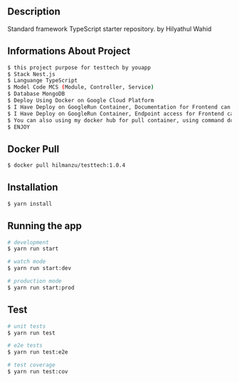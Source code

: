 ## Description

Standard framework TypeScript starter repository. by Hilyathul Wahid

## Informations About Project

```bash
$ this project purpose for testtech by youapp
$ Stack Nest.js
$ Languange TypeScript
$ Model Code MCS (Module, Controller, Service)
$ Database MongoDB
$ Deploy Using Docker on Google Cloud Platform
$ I Have Deploy on GoogleRun Container, Documentation for Frontend can visit endpoint https://testtech-6dqwf753sq-uc.a.run.app/api-docs
$ I Have Deploy on GoogleRun Container, Endpoint access for Frontend can visit endpoint https://testtech-6dqwf753sq-uc.a.run.app/api
$ You can also using my docker hub for pull container, using command docker pull hilmanzu/testtech:1.0.4
$ ENJOY
```
## Docker Pull

```bash
$ docker pull hilmanzu/testtech:1.0.4
```

## Installation

```bash
$ yarn install
```

## Running the app

```bash
# development
$ yarn run start

# watch mode
$ yarn run start:dev

# production mode
$ yarn run start:prod
```

## Test

```bash
# unit tests
$ yarn run test

# e2e tests
$ yarn run test:e2e

# test coverage
$ yarn run test:cov
```
